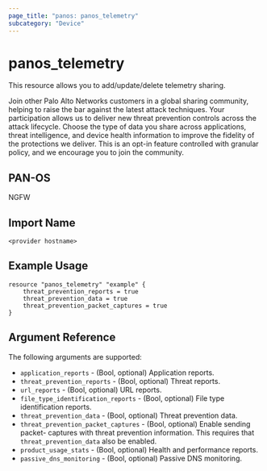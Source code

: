 ```yaml
---
page_title: "panos: panos_telemetry"
subcategory: "Device"
---
```


# panos_telemetry

This resource allows you to add/update/delete telemetry sharing.

Join other Palo Alto Networks customers in a global sharing community, helping
to raise the bar against the latest attack techniques. Your participation
allows us to deliver new threat prevention controls across the attack
lifecycle. Choose the type of data you share across applications, threat
intelligence, and device health information to improve the fidelity of the
protections we deliver. This is an opt-in feature controlled with granular
policy, and we encourage you to join the community.


## PAN-OS

NGFW


## Import Name

```
<provider hostname>
```


## Example Usage

```hcl
resource "panos_telemetry" "example" {
    threat_prevention_reports = true
    threat_prevention_data = true
    threat_prevention_packet_captures = true
}
```

## Argument Reference

The following arguments are supported:

* `application_reports` - (Bool, optional) Application reports.
* `threat_prevention_reports` - (Bool, optional) Threat reports.
* `url_reports` - (Bool, optional) URL reports.
* `file_type_identification_reports` - (Bool, optional) File type identification
  reports.
* `threat_prevention_data` - (Bool, optional) Threat prevention data.
* `threat_prevention_packet_captures` - (Bool, optional) Enable sending packet-
  captures with threat prevention information. This requires that
  `threat_prevention_data` also be enabled.
* `product_usage_stats` - (Bool, optional) Health and performance reports.
* `passive_dns_monitoring` - (Bool, optional) Passive DNS monitoring.
